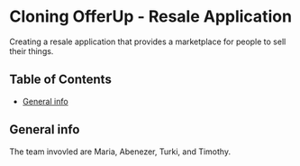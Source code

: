 # Cloning OfferUp - Resale Application
Creating a resale application that provides a marketplace for people to sell their things. 

## Table of Contents
* [General info](#general-info)

## General info
The team invovled are Maria, Abenezer, Turki, and Timothy.
